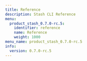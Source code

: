 ```yaml
---
title: Reference
description: Stash CLI Reference
menu:
  product_stash_0.7.0-rc.5:
    identifier: reference
    name: Reference
    weight: 1000
menu_name: product_stash_0.7.0-rc.5
info:
  version: 0.7.0-rc.5
---
```



